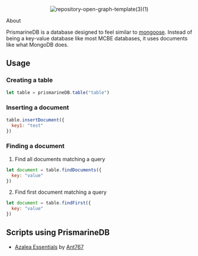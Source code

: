 <div align="center">

![repository-open-graph-template(3)(1)](https://github.com/Azalea-Essentials/PrismarineDB/assets/122332042/32ba8402-0c51-47ff-b2af-88d29519b8b5)

</div

## About

PrismarineDB is a database designed to feel similar to [mongoose](https://npmjs.com/package/mongoose). Instead of being a key-value database like most MCBE databases, it uses documents like what MongoDB does.

## Usage

### Creating a table

```js
let table = prismarineDB.table("table")
```

### Inserting a document

```js
table.insertDocument({
  key1: "test"
})
```

### Finding a document

1. Find all documents matching a query
```js
let document = table.findDocuments({
  key: "value"
})
```

2. Find first document matching a query
```js
let document = table.findFirst({
  key: "value"
})
```

## Scripts using PrismarineDB
- [Azalea Essentials](https://github.com/Azalea-Essentials/Azalea) by [Ant767](https://github.com/Ant767)
